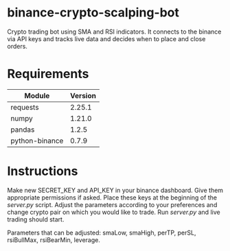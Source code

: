 # binance-crypto-scalping-bot

Crypto trading bot using SMA and RSI indicators. It connects to the binance via API keys and tracks live data and decides when to place and close orders.

# Requirements

Module  | Version
------------- | -------------
requests  | 2.25.1
numpy  | 1.21.0
pandas  | 1.2.5
python-binance  | 0.7.9

# Instructions

Make new SECRET_KEY and API_KEY in your binance dashboard. Give them appropriate permissions if asked. Place these keys at the beginning of the *server.py* script.
Adjust the parameters according to your preferences and change crypto pair on which you would like to trade. 
Run *server.py* and live trading should start.

Parameters that can be adjusted: smaLow, smaHigh, perTP, perSL, rsiBullMax, rsiBearMin, leverage.
